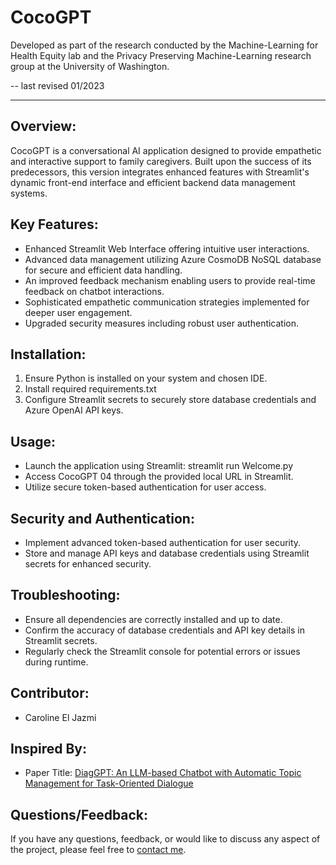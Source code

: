 # CocoGPT #

Developed as part of the research conducted by the Machine-Learning for Health Equity lab and the Privacy Preserving Machine-Learning research group at the University of Washington. 

-- last revised 01/2023

------------------------------------------------------------

Overview:
---------
CocoGPT is a conversational AI application designed to provide empathetic and interactive support to family caregivers. Built upon the success of its predecessors, this version integrates enhanced features with Streamlit's dynamic front-end interface and efficient backend data management systems.

Key Features:
--------------
- Enhanced Streamlit Web Interface offering intuitive user interactions.
- Advanced data management utilizing Azure CosmoDB NoSQL database for secure and efficient data handling.
- An improved feedback mechanism enabling users to provide real-time feedback on chatbot interactions.
- Sophisticated empathetic communication strategies implemented for deeper user engagement.
- Upgraded security measures including robust user authentication.

Installation:
-------------
1. Ensure Python is installed on your system and chosen IDE.
2. Install required requirements.txt
3. Configure Streamlit secrets to securely store database credentials and Azure OpenAI API keys.

Usage:
------
- Launch the application using Streamlit: streamlit run Welcome.py
- Access CocoGPT 04 through the provided local URL in Streamlit.
- Utilize secure token-based authentication for user access.

Security and Authentication:
----------------------------
- Implement advanced token-based authentication for user security.
- Store and manage API keys and database credentials using Streamlit secrets for enhanced security.

Troubleshooting:
----------------
- Ensure all dependencies are correctly installed and up to date.
- Confirm the accuracy of database credentials and API key details in Streamlit secrets.
- Regularly check the Streamlit console for potential errors or issues during runtime.

Contributor:
----------------
- Caroline El Jazmi

Inspired By: 
----------------
- Paper Title: [DiagGPT: An LLM-based Chatbot with Automatic Topic Management for Task-Oriented Dialogue](https://arxiv.org/abs/2308.08043)

Questions/Feedback: 
----------------
If you have any questions, feedback, or would like to discuss any aspect of the project, please feel free to [contact me](mailto:eljazmi.contact@gmail.com).

